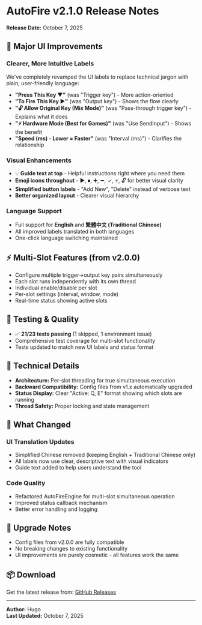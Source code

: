 # AutoFire v2.1.0 Release Notes

**Release Date:** October 7, 2025

## 🎨 Major UI Improvements

### Clearer, More Intuitive Labels
We've completely revamped the UI labels to replace technical jargon with plain, user-friendly language:

- **"Press This Key ▼"** (was "Trigger key") - More action-oriented
- **"To Fire This Key ▶"** (was "Output key") - Shows the flow clearly
- **"🔓 Allow Original Key (Mix Mode)"** (was "Pass-through trigger key") - Explains what it does
- **"⚡ Hardware Mode (Best for Games)"** (was "Use SendInput") - Shows the benefit
- **"Speed (ms) - Lower = Faster"** (was "Interval (ms)") - Clarifies the relationship

### Visual Enhancements
- 💡 **Guide text at top** - Helpful instructions right where you need them
- **Emoji icons throughout** - ▶, ⏹, ➕, ➖, ✓, ⚡, 🔓 for better visual clarity
- **Simplified button labels** - "Add New", "Delete" instead of verbose text
- **Better organized layout** - Clearer visual hierarchy

### Language Support
- Full support for **English** and **繁體中文 (Traditional Chinese)**
- All improved labels translated in both languages
- One-click language switching maintained

## ⚡ Multi-Slot Features (from v2.0.0)

- Configure multiple trigger→output key pairs simultaneously
- Each slot runs independently with its own thread
- Individual enable/disable per slot
- Per-slot settings (interval, window, mode)
- Real-time status showing active slots

## 🧪 Testing & Quality

- ✅ **21/23 tests passing** (1 skipped, 1 environment issue)
- Comprehensive test coverage for multi-slot functionality
- Tests updated to match new UI labels and status format

## 🔧 Technical Details

- **Architecture:** Per-slot threading for true simultaneous execution
- **Backward Compatibility:** Config files from v1.x automatically upgraded
- **Status Display:** Clear "Active: Q, E" format showing which slots are running
- **Thread Safety:** Proper locking and state management

## 📝 What Changed

### UI Translation Updates
- Simplified Chinese removed (keeping English + Traditional Chinese only)
- All labels now use clear, descriptive text with visual indicators
- Guide text added to help users understand the tool

### Code Quality
- Refactored AutoFireEngine for multi-slot simultaneous operation
- Improved status callback mechanism
- Better error handling and logging

## 🚀 Upgrade Notes

- Config files from v2.0.0 are fully compatible
- No breaking changes to existing functionality
- UI improvements are purely cosmetic - all features work the same

## 📦 Download

Get the latest release from: [GitHub Releases](https://github.com/HugoLi0213/AutoFire/releases/latest)

---

**Author:** Hugo  
**Last Updated:** October 7, 2025
